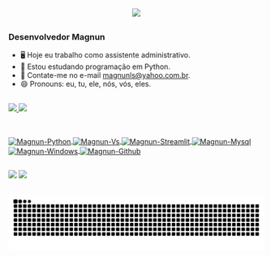 <h1 align="center">
    <img src="https://readme-typing-svg.herokuapp.com/?font=Righteous&size=35&center=true&vCenter=true&width=600&height=70&duration=4000&lines=Olá!+👋;+Sou+Magnun+Lourenço+De+Sousa!;" />
</h1>
<h3>Desenvolvedor Magnun </h3>


- 🖥️ Hoje eu trabalho como assistente administrativo.
- 🌱 Estou estudando programação em Python.
- 📩 Contate-me no e-mail magnunls@yahoo.com.br.
- 😄 Pronouns: eu, tu, ele, nós, vós, eles.

##

<div>
  <a href="https://github.com/magnunls"> 
<img height="42%" src="https://github-readme-stats.vercel.app/api?username=magnunls&show_icons=true&theme=dark&include_all_commits=true&count_private=true"/>
  <img height="50%
" src="https://github-readme-stats.vercel.app/api/top-langs/?username=magnunls&layout=compact&langs_count=16&theme=dark"/>
</div>

##

<div style="display: inline_block"><br>
  <img align="center" alt="Magnun-Python" height="60" width="80" <img src="https://cdn.jsdelivr.net/gh/devicons/devicon@latest/icons/python/python-original.svg"/>
  <img align="center" alt="Magnun-Vs" height="60" width="80" <img src="https://cdn.jsdelivr.net/gh/devicons/devicon@latest/icons/vscode/vscode-original.svg"/>
  <img align="center" alt="Magnun-Streamlit" height="60" width="80" <img src="https://cdn.jsdelivr.net/gh/devicons/devicon@latest/icons/streamlit/streamlit-original.svg"/>
  <img align="center" alt="Magnun-Mysql" height="60" width="80" <img src="https://cdn.jsdelivr.net/gh/devicons/devicon@latest/icons/mysql/mysql-original.svg"/>
  <img align="center" alt="Magnun-Windows" height="60" width="80" <img src="https://cdn.jsdelivr.net/gh/devicons/devicon@latest/icons/windows11/windows11-original.svg"/>
  <img align="center" alt="Magnun-Github" height="60" width="80" <img src="https://cdn.jsdelivr.net/gh/devicons/devicon@latest/icons/github/github-original.svg"/>
</div>

##

<div>
  <a href="https://www.youtube.com/magnun.lourenco" target="_blank"><img src="https://img.shields.io/badge/YouTube-FF0000?style=for-the-badge&logo=youtube&logoColor=white" target="_blank"></a>
  <a href="https://www.instagram.com/magnun.lourenco" target="_blank"><img src="https://img.shields.io/badge/-Instagram-%23E4405F?style=for-the-badge&logo=instagram&logoColor=white" target="_blank"></a>

</div>

##

![Snake animation](https://github.com/magnunls/magnunls/blob/output/github-contribution-grid-snake.svg)
